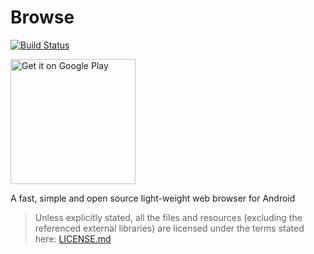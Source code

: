 # Browse
[![Build Status](https://travis-ci.org/sazid/Browse.svg?branch=master)](https://travis-ci.org/sazid/Browse)

<a href='https://play.google.com/store/apps/details?id=com.mohammedsazid.android.browse&pcampaignid=MKT-Other-global-all-co-prtnr-py-PartBadge-Mar2515-1'><img width='200' alt='Get it on Google Play' src='https://play.google.com/intl/en_us/badges/images/generic/en_badge_web_generic.png'/></a>

A fast, simple and open source light-weight web browser for Android

> Unless explicitly stated, all the files and resources (excluding the referenced external libraries) are licensed under the terms stated here: [LICENSE.md](https://github.com/sazid/Browse/blob/master/LICENSE.md)

